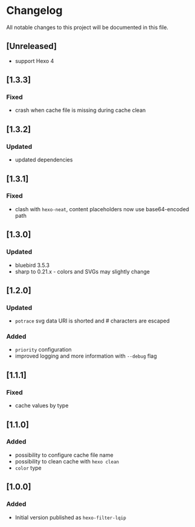 # Changelog
All notable changes to this project will be documented in this file.

## [Unreleased]
- support Hexo 4

## [1.3.3]
### Fixed
- crash when cache file is missing during cache clean

## [1.3.2]
### Updated
- updated dependencies

## [1.3.1]
### Fixed
- clash with `hexo-neat`,
  content placeholders now use base64-encoded path

## [1.3.0]
### Updated
- bluebird 3.5.3
- sharp to 0.21.x - colors and SVGs may slightly change

## [1.2.0]
### Updated
- `potrace` svg data URI is shorted and # characters are escaped
### Added
- `priority` configuration
- improved logging and more information with `--debug` flag

## [1.1.1]
### Fixed
- cache values by type

## [1.1.0]
### Added
- possibility to configure cache file name
- possibility to clean cache with `hexo clean`
- `color` type

## [1.0.0]
### Added
- Initial version published as `hexo-filter-lqip`
